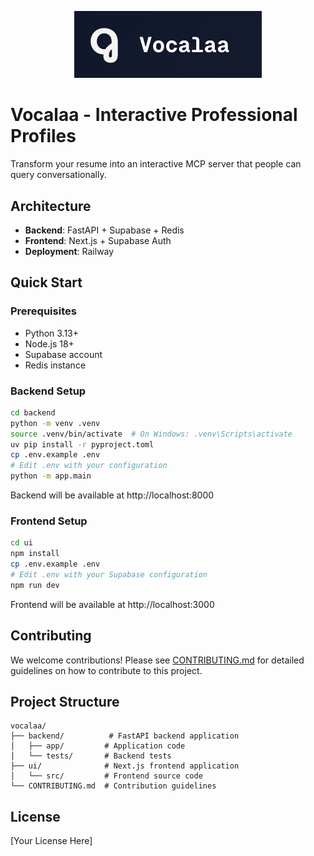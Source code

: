 <p align="center">
  <img src="assets/VocalaaLogoGithub.jpg" alt="Vocalaa Logo" width="300"/>
</p>

# Vocalaa - Interactive Professional Profiles

Transform your resume into an interactive MCP server that people can query conversationally.

## Architecture
- **Backend**: FastAPI + Supabase + Redis
- **Frontend**: Next.js + Supabase Auth
- **Deployment**: Railway

## Quick Start

### Prerequisites
- Python 3.13+
- Node.js 18+
- Supabase account
- Redis instance

### Backend Setup

```bash
cd backend
python -m venv .venv
source .venv/bin/activate  # On Windows: .venv\Scripts\activate
uv pip install -r pyproject.toml
cp .env.example .env
# Edit .env with your configuration
python -m app.main
```

Backend will be available at http://localhost:8000

### Frontend Setup

```bash
cd ui
npm install
cp .env.example .env
# Edit .env with your Supabase configuration
npm run dev
```

Frontend will be available at http://localhost:3000

## Contributing

We welcome contributions! Please see [CONTRIBUTING.md](CONTRIBUTING.md) for detailed guidelines on how to contribute to this project.

## Project Structure

```
vocalaa/
├── backend/          # FastAPI backend application
│   ├── app/         # Application code
│   └── tests/       # Backend tests
├── ui/              # Next.js frontend application
│   └── src/         # Frontend source code
└── CONTRIBUTING.md  # Contribution guidelines
```

## License

[Your License Here]
